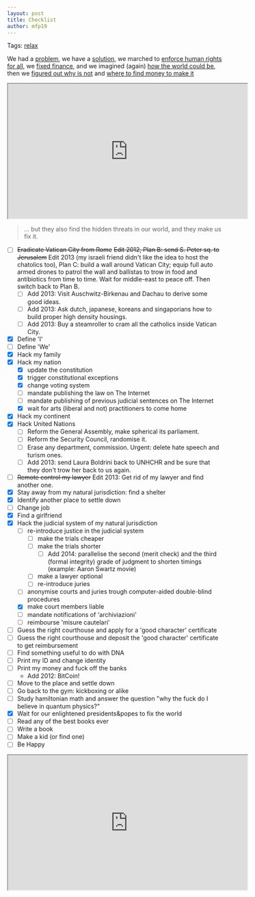 ```yaml
---
layout: post
title: Checklist
author: mfp19
---
```


Tags: [relax](#relax)

We had a [problem](http://mfp19.github.io/2015/08/24/Integrity.html), we have a [solution](http://mfp19.github.io/2015/12/15/Solution.html), we marched to [enforce human rights for all](http://mfp19.github.io/2015/12/17/Constitution.html), we [fixed finance](http://mfp19.github.io/2015/12/20/Timeless.html), and we imagined (again) [how the world could be](http://mfp19.github.io/2015/12/25/Aethernum.html), then we [figured out why is not](http://mfp19.github.io/2015/12/26/Profile.html) and [where to find money to make it](http://mfp19.github.io/2015/12/27/PastaCiccia.html) 

<iframe width="560" height="315" src="https://www.youtube.com/embed/erCAp_Bd0AQ">Hackers: The Internet's Immune System | Keren Elazari | TED Talks</iframe>

> ... but they also find the hidden threats in our world, and they make us fix it.

- [ ] ~~Eradicate Vatican City from Rome~~ ~~Edit 2012, Plan B: send S. Peter sq. to Jerusalem~~ Edit 2013 (my israeli friend didn't like the idea to host the chatolics too), Plan C: build a wall around Vatican City; equip full auto armed drones to patrol the wall and ballistas to trow in food and antibiotics from time to time. Wait for middle-east to peace off. Then switch back to Plan B. 
	- [ ] Add 2013: Visit Auschwitz-Birkenau and Dachau to derive some good ideas. 
	- [ ] Add 2013: Ask dutch, japanese, koreans and singaporians how to build proper high density housings. 
	- [ ] Add 2013: Buy a steamroller to cram all the catholics inside Vatican City. 
- [X] Define 'I'
- [ ] Define 'We'
- [X] Hack my family
- [X] Hack my nation
	- [X] update the constitution
	- [X] trigger constitutional exceptions
	- [X] change voting system
	- [ ] mandate publishing the law on The Internet
	- [ ] mandate publishing of previous judicial sentences on The Internet
	- [X] wait for arts (liberal and not) practitioners to come home
- [X] Hack my continent
- [X] Hack United Nations
	- [ ] Reform the General Assembly, make spherical its parliament. 
	- [ ] Reform the Security Council, randomise it. 
	- [ ] Erase any department, commission. Urgent: delete hate speech and turism ones. 
	- [ ] Add 2013: send Laura Boldrini back to UNHCHR and be sure that they don't trow her back to us again. 
- [ ] ~~Remote control my lawyer~~ Edit 2013: Get rid of my lawyer and find another one. 
- [X] Stay away from my natural jurisdiction: find a shelter 
- [X] Identify another place to settle down 
- [ ] Change job 
- [X] Find a girlfriend 
- [X] Hack the judicial system of my natural jurisdiction 
	- [ ] re-introduce justice in the judicial system 
		- [ ] make the trials cheaper 
		- [ ] make the trials shorter 
			- [ ] Add 2014: parallelise the second (merit check) and the third (formal integrity) grade of judgment to shorten timings (example: Aaron Swartz movie) 
		- [ ] make a lawyer optional 
		- [ ] re-introduce juries 
	- [ ] anonymise courts and juries trough computer-aided double-blind procedures 
	- [X] make court members liable 
	- [ ] mandate notifications of 'archiviazioni' 
	- [ ] reimbourse 'misure cautelari' 
- [ ] Guess the right courthouse and apply for a 'good character' certificate 
- [ ] Guess the right courthouse and deposit the 'good character' certificate to get reimbursement
- [ ] Find something useful to do with DNA 
- [ ] Print my ID and change identity 
- [ ] Print my money and fuck off the banks 
	- Add 2012: BitCoin! 
- [ ] Move to the place and settle down 
- [ ] Go back to the gym: kickboxing or alike 
- [ ] Study hamiltonian math and answer the question "why the fuck do I believe in quantum physics?" 
- [X] Wait for our enlightened presidents&popes to fix the world
- [ ] Read any of the best books ever
- [ ] Write a book
- [ ] Make a kid (or find one)
- [ ] Be Happy

<a name="relax"></a><iframe width="560" height="315" src="https://www.youtube.com/embed/g-BXxX1x4y8">The Offspring - Time to Relax (Lyrics)</iframe>

